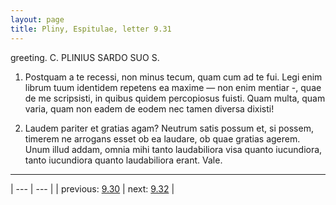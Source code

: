 ```yaml
---
layout: page
title: Pliny, Espitulae, letter 9.31
---
```


greeting. C. PLINIUS SARDO SUO S.



1. Postquam a te recessi, non minus tecum, quam cum ad te fui. Legi enim librum tuum identidem repetens ea maxime — non enim mentiar -, quae de me scripsisti, in quibus quidem percopiosus fuisti. Quam multa, quam varia, quam non eadem de eodem nec tamen diversa dixisti!



2. Laudem pariter et gratias agam? Neutrum satis possum et, si possem, timerem ne arrogans esset ob ea laudare, ob quae gratias agerem. Unum illud addam, omnia mihi tanto laudabiliora visa quanto iucundiora, tanto iucundiora quanto laudabiliora erant. Vale.



---

| --- | --- |
| previous: [9.30](../9.30/) | next: [9.32](../9.32/) |